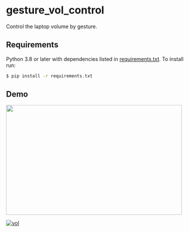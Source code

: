 # gesture_vol_control

Control the laptop volume by gesture.


## Requirements

Python 3.8 or later with dependencies listed in [requirements.txt](https://github.com/jhan15/gesture_vol_control/blob/master/requirements.txt). To install run:

```bash
$ pip install -r requirements.txt
```

## Demo

<img src="http://img.youtube.com/vi/l3ukvTslEB0/0.jpg" height="300" width="480">

[![vol](http://img.youtube.com/vi/l3ukvTslEB0/0.jpg)](https://www.youtube.com/watch?v=l3ukvTslEB0 "vol")
